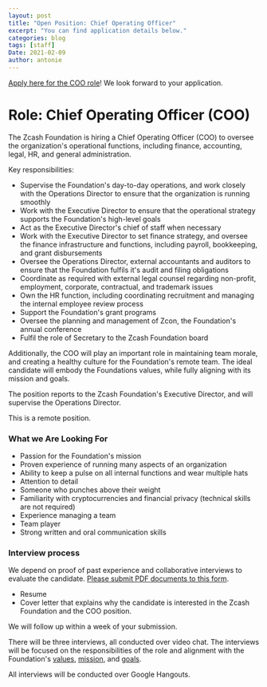 ```yaml
---
layout: post
title: "Open Position: Chief Operating Officer"
excerpt: "You can find application details below."
categories: blog
tags: [staff]
Date: 2021-02-09
author: antonie
---
```



[Apply here for the COO role](https://forms.gle/CPxjjdbtf21WPe529)! We look forward to your application. 

# Role: Chief Operating Officer (COO)

The Zcash Foundation is hiring a Chief Operating Officer (COO) to oversee the organization's operational functions, including finance, accounting, legal, HR, and general administration. 

Key responsibilities: 
* Supervise the Foundation's day-to-day operations, and work closely with the Operations Director to ensure that the organization is running smoothly
* Work with the Executive Director to ensure that the operational strategy supports the Foundation's high-level goals
* Act as the Executive Director's chief of staff when necessary
* Work with the Executive Director to set finance strategy, and oversee the finance infrastructure and functions, including payroll, bookkeeping, and grant disbursements 
* Oversee the Operations Director, external accountants and auditors to ensure that the Foundation fulfils it's audit and filing obligations
* Coordinate as required with external legal counsel regarding non-profit, employment, corporate, contractual, and trademark issues
* Own the HR function, including coordinating recruitment and managing the internal employee review process
* Support the Foundation's grant programs
* Oversee the planning and management of Zcon, the Foundation's annual conference
* Fulfil the role of Secretary to the Zcash Foundation board

Additionally, the COO will play an important role in maintaining team morale, and creating a healthy culture for the Foundation's remote team. The ideal candidate will embody the Foundations values, while fully aligning with its mission and goals.

The position reports to the Zcash Foundation's Executive Director, and will supervise the Operations Director. 

This is a remote position. 
### What we Are Looking For

* Passion for the Foundation's mission
* Proven experience of running many aspects of an organization
* Ability to keep a pulse on all internal functions and wear multiple hats
* Attention to detail
* Someone who punches above their weight
* Familiarity with cryptocurrencies and financial privacy (technical skills are not required)
* Experience managing a team
* Team player
* Strong written and oral communication skills

### Interview process

We depend on proof of past experience and collaborative interviews to evaluate the candidate. 
[Please submit PDF documents to this form](https://forms.gle/CPxjjdbtf21WPe529).
* Resume
* Cover letter that explains why the candidate is interested in the Zcash Foundation and the COO position.

We will follow up within a week of your submission.

There will be three interviews, all conducted over video chat. The interviews will be focused on the responsibilities of the role and alignment with the Foundation's [values](https://www.zfnd.org/about/#values), [mission](https://www.zfnd.org/about/#mission), and [goals](https://www.zfnd.org/about/#goals). 


All interviews will be conducted over Google Hangouts. 
